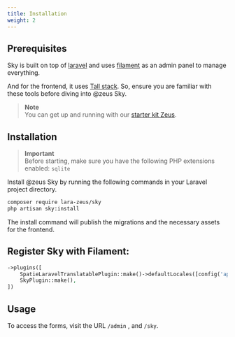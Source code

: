 ```yaml
---
title: Installation
weight: 2
---
```


## Prerequisites

Sky is built on top of [laravel](https://laravel.com/docs/master) and uses [filament](https://filamentphp.com/docs/3.x/panels/installation) as an admin panel to manage everything.

And for the frontend, it uses [Tall stack](https://tallstack.dev/).
So, ensure you are familiar with these tools before diving into @zeus Sky.

> **Note**\
> You can get up and running with our [starter kit Zeus](https://github.com/lara-zeus/zeus).

## Installation

> **Important**\
> Before starting, make sure you have the following PHP extensions enabled:
`sqlite`

Install @zeus Sky by running the following commands in your Laravel project directory.

```bash
composer require lara-zeus/sky
php artisan sky:install
```

The install command will publish the migrations and the necessary assets for the frontend.

## Register Sky with Filament:

```php
->plugins([
    SpatieLaravelTranslatablePlugin::make()->defaultLocales([config('app.locale')]),
    SkyPlugin::make(),
])
```

## Usage

To access the forms, visit the URL `/admin` , and `/sky`.